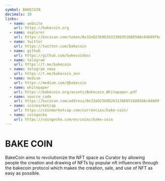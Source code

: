 ```yaml
---
symbol: BAKECOIN
decimals: 18
links:
  - name: website
    url: https://bakecoin.org
  - name: explorer
    url: https://bscscan.com/token/0x32eD23b9D263138695168850Ac04609f6e5e0aB4
  - name: twitter
    url: https://twitter.com/bakecoin
  - name: github
    url: https://github.com/bakecoinbsc
  - name: telegram
    url: https://t.me/bakecoin
  - name: telegram_news
    url: https://t.me/bakecoin_ann
  - name: medium
    url: https://medium.com/@bakecoin
  - name: whitepaper
    url: https://bakecoin.org/assets/Bakecoin_Whitepaper.pdf
  - name: source_code
    url: https://bscscan.com/address/0x32eD23b9D263138695168850Ac04609f6e5e0aB4#code
  - name: coinmarketcap
    url: https://coinmarketcap.com/currencies/bake-coin/
  - name: coingecko
    url: https://coingecko.com/en/coins/bake-coin
---
```


# BAKE COIN

BakeCoin aims to revolutionize the NFT space as Curator by allowing people the creation and drawing of NFTs by popular nft influencers through the bakecoin protocol which makes the creation, sale, and use of NFT as easy as possible.
